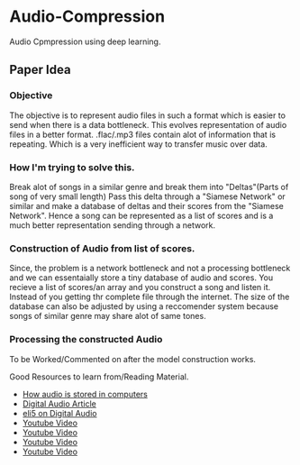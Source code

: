 # Audio-Compression
Audio Cpmpression using deep learning. 

## Paper Idea

###  Objective
The objective is to represent audio files in such a format which is easier to send when there is a data bottleneck. This evolves representation of audio files in a better format.
.flac/.mp3 files contain alot of information that is repeating. Which is a very inefficient way to transfer music over data. 

### How I'm trying to solve this.
Break alot of songs in a similar genre and break them into "Deltas"(Parts of song of very small length)
Pass this delta through a "Siamese Network" or similar and make a database of deltas and their scores from the "Siamese Network". Hence a song can be represented as a list of scores and is a much better representation sending through a network.

### Construction of Audio from list of scores.
Since, the problem is a network bottleneck and not a processing bottleneck and we can essentaially store a tiny database of audio and scores. You recieve a list of scores/an array and you construct a song and listen it. Instead of you getting thr complete file through the internet. The size of the database can also be adjusted by using a reccomender system because songs of similar genre may share alot of same tones. 

### Processing the constructed Audio
To be Worked/Commented on after the model construction works.

Good Resources to learn from/Reading Material.<br>
* [How audio is stored in computers](https://www.youtube.com/watch?v=1RIA9U5oXro)
* [Digital Audio Article](http://sites.music.columbia.edu/cmc/MusicAndComputers/chapter2/02_01.php)
* [eli5 on Digital Audio](https://www.reddit.com/r/explainlikeimfive/comments/9j7vag/eli5_how_do_computers_store_audio/)
* [Youtube Video](https://www.youtube.com/watch?v=10Xnek9rWzI)
* [Youtube Video](https://www.youtube.com/watch?v=1FyqFqAN9UM)
* [Youtube Video](https://www.youtube.com/watch?v=HlOTuCFtuV8)
* [Youtube Video](https://www.youtube.com/watch?v=g3tfly9mKhY)

